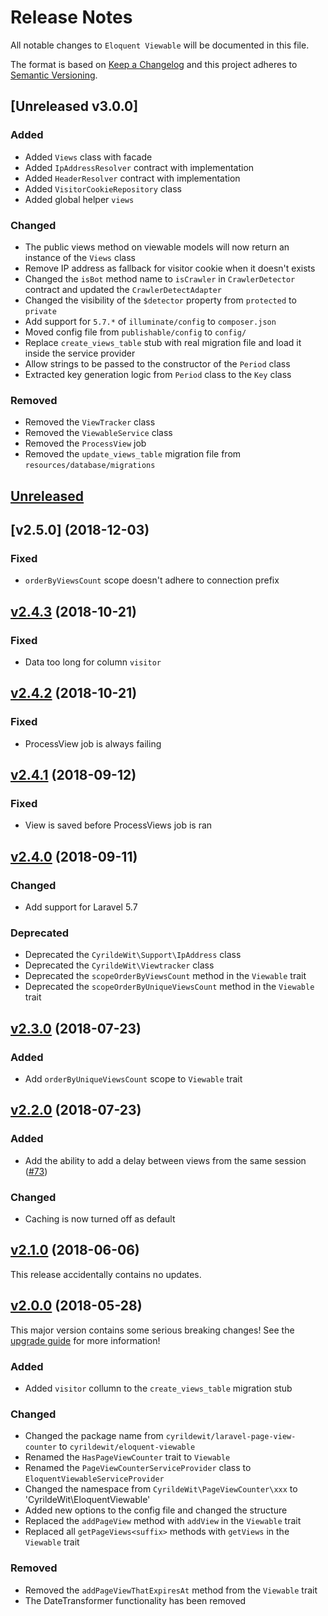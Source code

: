 # Release Notes

All notable changes to `Eloquent Viewable` will be documented in this file.

The format is based on [Keep a Changelog](http://keepachangelog.com/en/1.0.0/)
and this project adheres to [Semantic Versioning](http://semver.org/spec/v2.0.0.html).

## [Unreleased v3.0.0]

### Added

- Added `Views` class with facade
- Added `IpAddressResolver` contract with implementation
- Added `HeaderResolver` contract with implementation
- Added `VisitorCookieRepository` class
- Added global helper `views`

### Changed

- The public views method on viewable models will now return an instance of the `Views` class
- Remove IP address as fallback for visitor cookie when it doesn't exists
- Changed the `isBot` method name to `isCrawler` in `CrawlerDetector` contract and updated the `CrawlerDetectAdapter`
- Changed the visibility of the `$detector` property from `protected` to `private`
- Add support for `5.7.*` of `illuminate/config` to `composer.json`
- Moved config file from `publishable/config` to `config/`
- Replace `create_views_table` stub with real migration file and load it inside the service provider
- Allow strings to be passed to the constructor of the `Period` class
- Extracted key generation logic from `Period` class to the `Key` class

### Removed

- Removed the `ViewTracker` class
- Removed the `ViewableService` class
- Removed the `ProcessView` job
- Removed the `update_views_table` migration file from `resources/database/migrations`

## [Unreleased]

## [v2.5.0] (2018-12-03)

### Fixed

- `orderByViewsCount` scope doesn't adhere to connection prefix

## [v2.4.3] (2018-10-21)

### Fixed

- Data too long for column `visitor`

## [v2.4.2] (2018-10-21)

### Fixed

- ProcessView job is always failing

## [v2.4.1] (2018-09-12)

### Fixed

- View is saved before ProcessViews job is ran

## [v2.4.0] (2018-09-11)

### Changed

- Add support for Laravel 5.7

### Deprecated

- Deprecated the `CyrildeWit\Support\IpAddress` class
- Deprecated the `CyrildeWit\Viewtracker` class
- Deprecated the `scopeOrderByViewsCount` method in the `Viewable` trait
- Deprecated the `scopeOrderByUniqueViewsCount` method in the `Viewable` trait

## [v2.3.0] (2018-07-23)

### Added

- Add `orderByUniqueViewsCount` scope to `Viewable` trait

## [v2.2.0] (2018-07-23)

### Added

- Add the ability to add a delay between views from the same session ([#73](https://github.com/cyrildewit/eloquent-viewable/pull/73))

### Changed

- Caching is now turned off as default

## [v2.1.0] (2018-06-06)

This release accidentally contains no updates.

## [v2.0.0] (2018-05-28)

This major version contains some serious breaking changes! See the [upgrade guide](https://github.com/cyrildewit/laravel-page-view-counter/blob/2.0/UPGRADING.md) for more information!

### Added

- Added `visitor` collumn to the  `create_views_table` migration stub

### Changed

- Changed the package name from `cyrildewit/laravel-page-view-counter` to `cyrildewit/eloquent-viewable`
- Renamed the `HasPageViewCounter` trait to `Viewable`
- Renamed the `PageViewCounterServiceProvider` class to `EloquentViewableServiceProvider`
- Changed the namespace from `CyrildeWit\PageViewCounter\xxx` to 'CyrildeWit\EloquentViewable'
- Added new options to the config file and changed the structure
- Replaced the `addPageView` method with `addView` in the `Viewable` trait
- Replaced all `getPageViews<suffix>` methods with `getViews` in the `Viewable` trait

### Removed

- Removed the `addPageViewThatExpiresAt` method from the `Viewable` trait
- The DateTransformer functionality has been removed

[Unreleased]: https://github.com/cyrildewit/eloquent-viewable/compare/v2.4.0...HEAD
[v2.4.3]: https://github.com/cyrildewit/eloquent-viewable/compare/v2.3.2...v2.4.3
[v2.4.2]: https://github.com/cyrildewit/eloquent-viewable/compare/v2.3.1...v2.4.2
[v2.4.1]: https://github.com/cyrildewit/eloquent-viewable/compare/v2.4.0...v2.4.1
[v2.4.0]: https://github.com/cyrildewit/eloquent-viewable/compare/v2.3.0...v2.4.0
[v2.3.0]: https://github.com/cyrildewit/eloquent-viewable/compare/v2.2.0...v2.3.0
[v2.2.0]: https://github.com/cyrildewit/eloquent-viewable/compare/v2.1.0...v2.2.0
[v2.1.0]: https://github.com/cyrildewit/eloquent-viewable/compare/v2.0.0...v2.1.0
[v2.0.0]: https://github.com/cyrildewit/eloquent-viewable/compare/v1.0.5...v2.0.0
